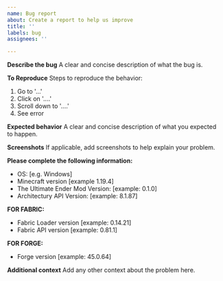 ```yaml
---
name: Bug report
about: Create a report to help us improve
title: ''
labels: bug
assignees: ''

---
```


**Describe the bug**
A clear and concise description of what the bug is.

**To Reproduce**
Steps to reproduce the behavior:
1. Go to '...'
2. Click on '....'
3. Scroll down to '....'
4. See error

**Expected behavior**
A clear and concise description of what you expected to happen.

**Screenshots**
If applicable, add screenshots to help explain your problem.

**Please complete the following information:**
 - OS: [e.g. Windows]
 - Minecraft version [example 1.19.4]
 - The Ultimate Ender Mod Version: [example: 0.1.0]
 - Architectury API Version: [example: 8.1.87]

**FOR FABRIC:**
 - Fabric Loader version [example: 0.14.21]
 - Fabric API version [example: 0.81.1]

**FOR FORGE:**
 - Forge version [example: 45.0.64]

**Additional context**
Add any other context about the problem here.

